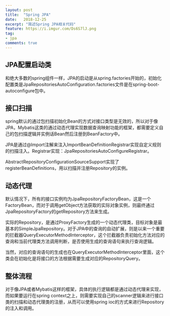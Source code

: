 ```yaml
---
layout: post
title:  "Spring JPA"
date:   2018-12-25
excerpt: "简述Spring JPA相关代码"
feature: https://i.imgur.com/Ds6S7lJ.png
tag:
- jpa
comments: true
---
```


## JPA配置启动类

和绝大多数的spring组件一样，JPA的启动是从spring.factories开始的，初始化配置类是JpaRepositoriesAutoConfiguration.factories文件是在spring-boot-autoconfigure包中。

## 接口扫描

spring默认的通过包扫描初始化Bean的方式对接口类型是无效的，所以对于像JPA，Mybatis这类的通过动态代理实现数据查询映射功能的框架，都需要定义自己的包扫描逻辑并实例话Bean然后注册到BeanFactory中。

JPA是通过@Import注解来注入ImportBeanDefinitionRegistrar实现自定义规则的扫描注入。Registrar实现：JpaRepositoriesAutoConfigureRegistrar。

AbstractRepositoryConfigurationSourceSupport实现了registerBeanDefinitions，用以扫描并注册Repository的实例。

## 动态代理

默认情况下，所有的接口实例均为JpaRepositoryFactoryBean，这是一个FactoryBean，而对于调用getObject方法获取的实际对象实例，则最终通过JpaRepositoryFactory的getRepository方法来生成。

实际的Repository，是通过ProxyFactory生成的一个动态代理类，目标对象是最基本的SimpleJpaRepository。对于JPA中的查询的自动扩展，则是以来一个重要的拦截器QueryExecutorMethodInterceptor，这个拦截器负责初始化方法对应的查询和当前代理类方法调用判断，是否使用生成的查询语句来执行查询逻辑。

当然，对应的查询语句的生成也在QueryExecutorMethodInterceptor里面，这个类会在初始化是将接口的方法根据需要生成对应的RepositoryQuery。

## 整体流程

对于像JPA或者Mybatis这样的框架，具体的执行逻辑都是通过动态代理来实现，而如果要运行在spring context之上，则需要实现自己的scanner逻辑来进行接口类的扫描和动态代理类的注册，从而可以使用spring ioc的方式来进行Repository的注入和调用。
